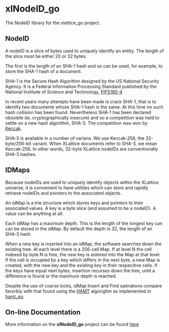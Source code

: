 # xlNodeID_go

The NodeID library for the xlattice_go project.

## NodeID

A nodeID is a slice of bytes used to uniquely identify an entity.  The 
length of the slice must be either 20 or 32 bytes.  

The first is the length of an SHA-1 hash and so can be used, for example, 
to store the SHA-1 hash of a document.  

SHA-1 is the Secure Hash Algorithm designed by the US National Security Agency.
It is a Federal Information Processing Standard published by the National 
Institute of Science and Technology, 
[FIPS180-4](http://csrc.nist.gov/publications/fips/fips180-4/fips-180-4.pdf)

In recent years many attempts have been made is crack SHA-1, that is to 
identify two documents whose SHA-1 hash is the same.  At this time no such
hash collision has been found.  Nevertheless SHA-1 has been declared obsolete 
(ie, cryptographically insecure) and so a competition was held to settle on a 
new hash algorithm, SHA-3.  The competition was won by 
[Keccak](http://noekeon.org/Keccak-implementation-3.2.pdf).  

SHA-3 is available in a number of varians.  We use Keccak-256, the 
32-byte/256-bit variant.  When XLattice documents refer to SHA-3, we mean 
Keccak-256.  In other words, 32-byte XLattice nodeIDs are conventionally
SHA-3 hashes.

## IDMaps

Because nodeIDs are used to uniquely identify objects within the XLattice
universe, it is convenient to have utilities which can store and rapidly
retrieve nodeIDs and pointers to the associated objects.

An idMap is a trie structure which stores keys and pointers to their associated
values.  A key is a byte slice (and assumed to be a nodeID).  A value can
be anything at all.

Each idMap has a maximum depth.  This is the length of the longest key can
can be stored in the idMap.  By default the depth is 32, the length of an
SHA-3 hash.

When a new key is inserted into an idMap, the software searches down the 
existing tree.  At each level there is a 256-cell Map.  If at level N the
cell indexed by byte N is free, the new key is entered into the Map at 
that level.  If the cell is occupied by a key which differs in the next
byte, a new Map is created, with the new key and the existing key in their
respecitive cells.  If the keys have equal next bytes, insertion recurses
down the tree, until a difference is found or the maximum depth is reached.

Despite the use of coarse locks, idMap
Insert and Find operations compare favorbly with that found using the 
[HAMT](http://en.wikipedia.org/wiki/Hash_array_mapped_trie) algorighm as
implemented in [hamt_go](http://jddixon.github.io/hamt_go).  

## On-line Documentation

More information on the **xlNodeID_go** project can be found [here](https://jddixon.github.io/xlNodeID_go)
